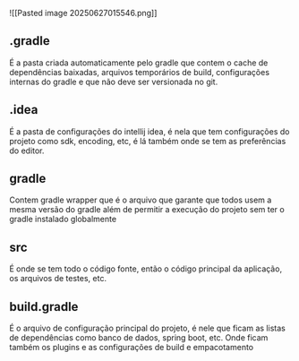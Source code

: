 ![[Pasted image 20250627015546.png]]

## .gradle
É a pasta criada automaticamente pelo gradle que contem o cache de dependências baixadas, arquivos temporários de build, configurações internas do gradle e que não deve ser versionada no git.

## .idea 
É a pasta de configurações do intellij idea, é nela que tem configurações do projeto como sdk, encoding, etc, é lá também onde se tem as preferências do editor.

## gradle
Contem gradle wrapper que é o arquivo que garante que todos usem a mesma versão do gradle além de permitir a execução do projeto sem ter o gradle instalado globalmente

## src
É onde se tem todo o código fonte, então o código principal da aplicação, os arquivos de testes, etc.

## build.gradle
É o arquivo de configuração principal do projeto, é nele que ficam as listas de dependências como banco de dados, spring boot, etc. Onde ficam também os plugins e as configurações de build e empacotamento


